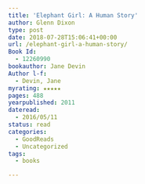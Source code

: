 ```yaml
---
title: 'Elephant Girl: A Human Story'
author: Glenn Dixon
type: post
date: 2018-07-28T15:06:41+00:00
url: /elephant-girl-a-human-story/
Book Id:
  - 12260990
bookauthor: Jane Devin
Author l-f:
  - Devin, Jane
myrating: ★★★★★
pages: 488
yearpublished: 2011
dateread:
  - 2016/05/11
status: read
categories:
  - GoodReads
  - Uncategorized
tags:
  - books

---
```

